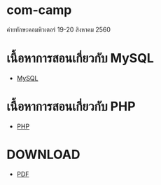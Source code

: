 # com-camp
ค่ายทักษะคอมพิวเตอร์ 19-20 สิงหาคม 2560



# เนื้อหาการสอนเกี่ยวกับ MySQL
* [MySQL](https://jakkapat.gitbooks.io/mysql)


# เนื้อหาการสอนเกี่ยวกับ PHP
* [PHP](https://jakkapat.gitbooks.io/php)


# DOWNLOAD
* [PDF](https://github.com/Jakkapat/com-camp/blob/master/azure-iot-workshop.pdf)
